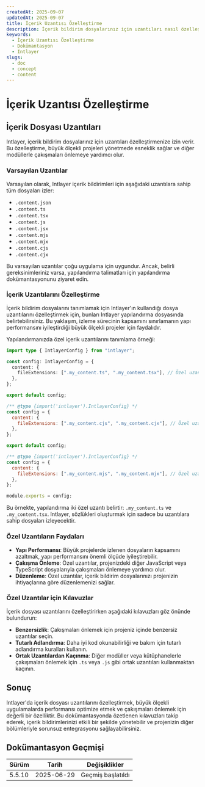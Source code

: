 ```yaml
---
createdAt: 2025-09-07
updatedAt: 2025-09-07
title: İçerik Uzantısı Özelleştirme
description: İçerik bildirim dosyalarınız için uzantıları nasıl özelleştireceğinizi öğrenin. Bu dokümantasyonu takip ederek projenizde koşulları verimli bir şekilde uygulayın.
keywords:
  - İçerik Uzantısı Özelleştirme
  - Dokümantasyon
  - Intlayer
slugs:
  - doc
  - concept
  - content
---
```


# İçerik Uzantısı Özelleştirme

## İçerik Dosyası Uzantıları

Intlayer, içerik bildirim dosyalarınız için uzantıları özelleştirmenize izin verir. Bu özelleştirme, büyük ölçekli projeleri yönetmede esneklik sağlar ve diğer modüllerle çakışmaları önlemeye yardımcı olur.

### Varsayılan Uzantılar

Varsayılan olarak, Intlayer içerik bildirimleri için aşağıdaki uzantılara sahip tüm dosyaları izler:

- `.content.json`
- `.content.ts`
- `.content.tsx`
- `.content.js`
- `.content.jsx`
- `.content.mjs`
- `.content.mjx`
- `.content.cjs`
- `.content.cjx`

Bu varsayılan uzantılar çoğu uygulama için uygundur. Ancak, belirli gereksinimleriniz varsa, yapılandırma talimatları için yapılandırma dokümantasyonunu ziyaret edin.

### İçerik Uzantılarını Özelleştirme

İçerik bildirim dosyalarını tanımlamak için Intlayer'ın kullandığı dosya uzantılarını özelleştirmek için, bunları Intlayer yapılandırma dosyasında belirtebilirsiniz. Bu yaklaşım, izleme sürecinin kapsamını sınırlamanın yapı performansını iyileştirdiği büyük ölçekli projeler için faydalıdır.

Yapılandırmanızda özel içerik uzantılarını tanımlama örneği:

```typescript fileName="intlayer.config.ts" codeFormat="typescript"
import type { IntlayerConfig } from "intlayer";

const config: IntlayerConfig = {
  content: {
    fileExtensions: [".my_content.ts", ".my_content.tsx"], // Özel uzantılarınız
  },
};

export default config;
```

```javascript fileName="intlayer.config.mjs" codeFormat="esm"
/** @type {import('intlayer').IntlayerConfig} */
const config = {
  content: {
    fileExtensions: [".my_content.cjs", ".my_content.cjx"], // Özel uzantılarınız
  },
};

export default config;
```

```javascript fileName="intlayer.config.cjs" codeFormat="commonjs"
/** @type {import('intlayer').IntlayerConfig} */
const config = {
  content: {
    fileExtensions: [".my_content.mjs", ".my_content.mjx"], // Özel uzantılarınız
  },
};

module.exports = config;
```

Bu örnekte, yapılandırma iki özel uzantı belirtir: `.my_content.ts` ve `.my_content.tsx`. Intlayer, sözlükleri oluşturmak için sadece bu uzantılara sahip dosyaları izleyecektir.

### Özel Uzantıların Faydaları

- **Yapı Performansı**: Büyük projelerde izlenen dosyaların kapsamını azaltmak, yapı performansını önemli ölçüde iyileştirebilir.
- **Çakışma Önleme**: Özel uzantılar, projenizdeki diğer JavaScript veya TypeScript dosyalarıyla çakışmaları önlemeye yardımcı olur.
- **Düzenleme**: Özel uzantılar, içerik bildirim dosyalarınızı projenizin ihtiyaçlarına göre düzenlemenizi sağlar.

### Özel Uzantılar için Kılavuzlar

İçerik dosyası uzantılarını özelleştirirken aşağıdaki kılavuzları göz önünde bulundurun:

- **Benzersizlik**: Çakışmaları önlemek için projeniz içinde benzersiz uzantılar seçin.
- **Tutarlı Adlandırma**: Daha iyi kod okunabilirliği ve bakım için tutarlı adlandırma kuralları kullanın.
- **Ortak Uzantılardan Kaçınma**: Diğer modüller veya kütüphanelerle çakışmaları önlemek için `.ts` veya `.js` gibi ortak uzantıları kullanmaktan kaçının.

## Sonuç

Intlayer'da içerik dosyası uzantılarını özelleştirmek, büyük ölçekli uygulamalarda performansı optimize etmek ve çakışmaları önlemek için değerli bir özelliktir. Bu dokümantasyonda özetlenen kılavuzları takip ederek, içerik bildirimlerinizi etkili bir şekilde yönetebilir ve projenizin diğer bölümleriyle sorunsuz entegrasyonu sağlayabilirsiniz.

## Dokümantasyon Geçmişi

| Sürüm  | Tarih      | Değişiklikler     |
| ------ | ---------- | ----------------- |
| 5.5.10 | 2025-06-29 | Geçmiş başlatıldı |

```

```
